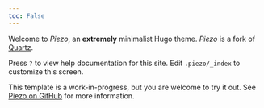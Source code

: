```yaml
---
toc: False
---
```


Welcome to *Piezo*, an **extremely** minimalist Hugo theme. *Piezo* is a fork of [Quartz](https://github.com/jackyzha0/quartz).

Press `?` to view help documentation for this site. Edit `.piezo/_index` to customize this screen.

This template is a work-in-progress, but you are welcome to try it out. See [Piezo on GitHub](https://github.com/andtechstudios/piezo) for more information.
